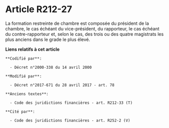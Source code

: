 # Article R212-27

La formation restreinte de chambre est composée du président de la chambre, le cas échéant du vice-président, du rapporteur,
le cas échéant du contre-rapporteur et, selon le cas, des trois ou des quatre magistrats les plus anciens dans le grade le
plus élevé.

**Liens relatifs à cet article**

	**Codifié par**:

	  - Décret n°2000-338 du 14 avril 2000

	**Modifié par**:

	  - Décret n°2017-671 du 28 avril 2017 - art. 78

	**Anciens textes**:

	  - Code des juridictions financières - art. R212-33 (T)

	**Cité par**:

	  - Code des juridictions financières - art. R252-2 (V)
